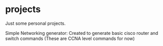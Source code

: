 # projects
Just some personal projects.

Simple Networking generator: Created to generate basic cisco router and switch commands (These are CCNA level commands for now)
